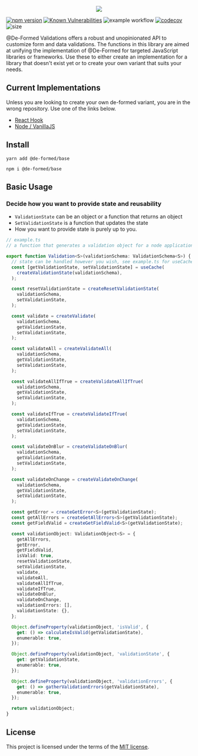 <p align="center">
  <img src="https://user-images.githubusercontent.com/35798153/157611790-96f35e8b-ee4f-44e4-b3c9-1864900a02f2.png" />
</p>

[![npm version](https://badge.fury.io/js/@de-formed%2Fbase.svg)](https://badge.fury.io/js/@de-formed%2Fbase)
[![Known Vulnerabilities](https://snyk.io/test/github/prescottbreeden/de-formed/badge.svg)](https://snyk.io/test/github/prescottbreeden/de-formed)
![example workflow](https://github.com/prescottbreeden/de-formed/actions/workflows/main.yml/badge.svg)
[![codecov](https://codecov.io/gh/prescottbreeden/de-formed/branch/main/graph/badge.svg?token=a1u71NhJwb)](https://codecov.io/gh/prescottbreeden/de-formed)
![size](https://img.shields.io/bundlephobia/minzip/@de-formed/base)

@De-Formed Validations offers a robust and unopinionated API to customize form and data validations. The functions in this library are aimed at unifying the implementation of @De-Formed for targeted JavaScript libraries or frameworks. Use these to either create an implementation for a library that doesn't exist yet or to create your own variant that suits your needs.

## Current Implementations
Unless you are looking to create your own de-formed variant, you are in the wrong repository. Use one of the links below.
- [React Hook](https://github.com/prescottbreeden/de-formed-validations-react) 
- [Node / VanillaJS](https://github.com/prescottbreeden/de-formed-validations-node) 

## Install
```
yarn add @de-formed/base
```
```
npm i @de-formed/base
```
## Basic Usage

### Decide how you want to provide state and reusability
- `ValidationState` can be an object or a function that returns an object
- `SetValidationState` is a function that updates the state
- How you want to provide state is purely up to you.

```ts
// example.ts
// a function that generates a validation object for a node application

export function Validation<S>(validationSchema: ValidationSchema<S>) {
  // state can be handled however you wish, see example.ts for useCache code
  const [getValidationState, setValidationState] = useCache(
    createValidationState(validationSchema),
  );

  const resetValidationState = createResetValidationState(
    validationSchema,
    setValidationState,
  );

  const validate = createValidate(
    validationSchema,
    getValidationState,
    setValidationState,
  );

  const validateAll = createValidateAll(
    validationSchema,
    getValidationState,
    setValidationState,
  );

  const validateAllIfTrue = createValidateAllIfTrue(
    validationSchema,
    getValidationState,
    setValidationState,
  );

  const validateIfTrue = createValidateIfTrue(
    validationSchema,
    getValidationState,
    setValidationState,
  );

  const validateOnBlur = createValidateOnBlur(
    validationSchema,
    getValidationState,
    setValidationState,
  );

  const validateOnChange = createValidateOnChange(
    validationSchema,
    getValidationState,
    setValidationState,
  );

  const getError = createGetError<S>(getValidationState);
  const getAllErrors = createGetAllErrors<S>(getValidationState);
  const getFieldValid = createGetFieldValid<S>(getValidationState);

  const validationObject: ValidationObject<S> = {
    getAllErrors,
    getError,
    getFieldValid,
    isValid: true,
    resetValidationState,
    setValidationState,
    validate,
    validateAll,
    validateAllIfTrue,
    validateIfTrue,
    validateOnBlur,
    validateOnChange,
    validationErrors: [],
    validationState: {},
  };

  Object.defineProperty(validationObject, 'isValid', {
    get: () => calculateIsValid(getValidationState),
    enumerable: true,
  });

  Object.defineProperty(validationObject, 'validationState', {
    get: getValidationState,
    enumerable: true,
  });

  Object.defineProperty(validationObject, 'validationErrors', {
    get: () => gatherValidationErrors(getValidationState),
    enumerable: true,
  });

  return validationObject;
}
```

## License

This project is licensed under the terms of the [MIT license](/LICENSE).
